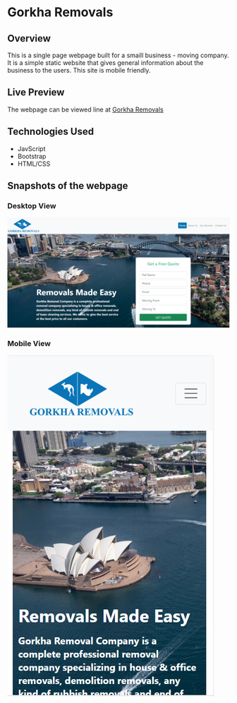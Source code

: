 # **Gorkha Removals**

## **Overview**

This is a single page webpage built for a smaill business - moving company. It is a simple static website that gives general information about the business to the users. This site is mobile friendly.

## **Live Preview**

The webpage can be viewed line at [Gorkha Removals](https://milan-shrestha.github.io/gorkha-removals)

## **Technologies Used**

* JavScript
* Bootstrap
* HTML/CSS

## **Snapshots of the webpage**

### Desktop View
![Desktop view](./img/gr-desktop.png)

### Mobile View
![Mobile view](./img/gr-mobile.png)

